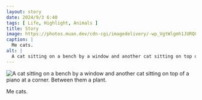 ```yaml
---
layout: story
date: 2024/9/3 6:40
tags: [ Life, Highlight, Animals ]
title: Story
image: https://photos.muan.dev/cdn-cgi/imagedelivery/-wp_VgtWlgmh1JURQ8t1mg/64294508-1b0d-474b-cf16-ce595ba0c300/public
caption: |
  Me cats.
alt: |
  A cat sitting on a bench by a window and another cat sitting on top of a piano at a corner. Between them a plant.
---
```


![A cat sitting on a bench by a window and another cat sitting on top of a piano at a corner. Between them a plant.](https://photos.muan.dev/cdn-cgi/imagedelivery/-wp_VgtWlgmh1JURQ8t1mg/64294508-1b0d-474b-cf16-ce595ba0c300/public)

Me cats.
